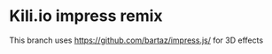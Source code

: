 Kili.io impress remix
==============

This branch uses https://github.com/bartaz/impress.js/ for 3D effects
